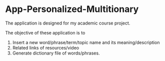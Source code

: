 # App-Personalized-Multitionary
The application is designed for my academic course project. 

The objective of these application is to 
  1. Insert a new word/phrase/term/topic name and its meaning/description
  2. Related links of resources/video
  3. Generate dictionary file of words/phrases.
